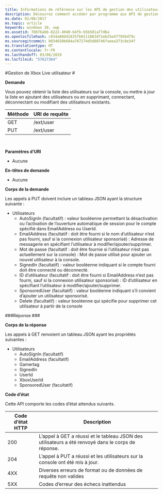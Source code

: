 ```yaml
---
title: Informations de référence sur les API de gestion des utilisateurs test Xbox Live
description: Découvrez comment accéder par programme aux API de gestion des utilisateurs.
ms.date: 02/08/2017
ms.topic: article
keywords: windows 10, uwp
ms.assetid: 70876ab6-8222-4940-b4fb-65b581a77d6a
ms.openlocfilehash: c934a88dd1825fb0111083d71eb25e477956d79c
ms.sourcegitcommit: b034650b684a767274d5d88746faeea373c8e34f
ms.translationtype: HT
ms.contentlocale: fr-FR
ms.lasthandoff: 03/06/2019
ms.locfileid: "57627364"
---
```

#<a name="xbox-live-user-management"></a>Gestion de Xbox Live utilisateur #

**Demande**

Vous pouvez obtenir la liste des utilisateurs sur la console, ou mettre à jour la liste en ajoutant des utilisateurs ou en supprimant, connectant, déconnectant ou modifiant des utilisateurs existants.

| Méthode        | URI de requête     | 
| ------------- |-----------------|
| GET           | /ext/user |
| PUT           | /ext/user |
<br>

**Paramètres d’URI**

* Aucune

**En-têtes de demande**

* Aucune

**Corps de la demande**

Les appels à PUT doivent inclure un tableau JSON ayant la structure suivante :

* Utilisateurs
  * AutoSignIn (facultatif) : valeur booléenne permettant la désactivation ou l’activation de l’ouverture automatique de session pour le compte spécifié dans EmailAddress ou UserId.
  * EmailAddress (facultatif : doit être fourni si le nom d’utilisateur n’est pas fourni, sauf si la connexion utilisateur sponsorisé) : Adresse de messagerie en spécifiant l’utilisateur à modifier/ajouter/supprimer.
  * Mot de passe (facultatif : doit être fournie si l’utilisateur n’est pas actuellement sur la console) : Mot de passe utilisé pour ajouter un nouvel utilisateur à la console.
  * SignedIn (facultatif) : valeur booléenne indiquant si le compte fourni doit être connecté ou déconnecté.
  * ID d’utilisateur (facultatif : doit être fourni si EmailAddress n’est pas fourni, sauf si la connexion utilisateur sponsorisé) : ID d’utilisateur en spécifiant l’utilisateur à modifier/ajouter/supprimer.
  * SponsoredUser (facultatif) : valeur booléenne indiquant s’il convient d’ajouter un utilisateur sponsorisé.
  * Delete (facultatif) : valeur booléenne qui spécifie pour supprimer cet utilisateur à partir de la console

###<a name="response"></a>Réponse ###

**Corps de la réponse**

Les appels à GET renvoient un tableau JSON ayant les propriétés suivantes :

* Utilisateurs
  * AutoSignIn (facultatif)
  * EmailAddress (facultatif)
  * Gamertag
  * SignedIn
  * UserId
  * XboxUserId
  * SponsoredUser (facultatif)
  
**Code d’état**

Cette API comporte les codes d’état attendus suivants.

| Code d’état HTTP   | Description     | 
| ------------------ |-----------------|
| 200                | L’appel à GET a réussi et le tableau JSON des utilisateurs a été renvoyé dans le corps de réponse. |
| 204                | L’appel à PUT a réussi et les utilisateurs sur la console ont été mis à jour. |
| 4XX                | Diverses erreurs de format ou de données de requête non valides |
| 5XX                | Codes d’erreur des échecs inattendus |
<br>


